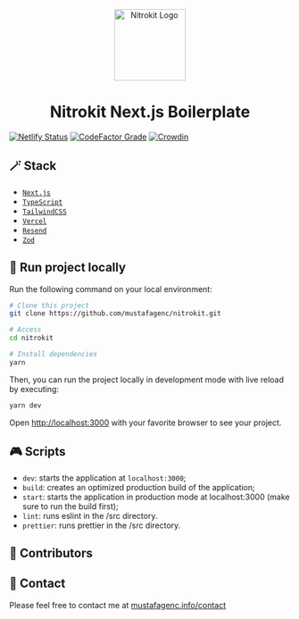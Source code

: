 <div align="center">
  <a href="https://nitrokit.vercel.app">
    <picture>
      <source media="(prefers-color-scheme: dark)" srcset="https://raw.githubusercontent.com/mustafagenc/nitrokit/refs/heads/main/public/logo/ekipisi-dark.svg">
      <img alt="Nitrokit Logo" src="https://raw.githubusercontent.com/mustafagenc/nitrokit/refs/heads/main/public/logo/ekipisi.svg" height="128">
    </picture>
  </a>
  <h1>Nitrokit Next.js Boilerplate</h1>
</div>

[![Netlify Status](https://api.netlify.com/api/v1/badges/835fe888-01af-45d0-bff1-de2238cc4122/deploy-status)](https://app.netlify.com/projects/enitrokit/deploys) [![CodeFactor Grade](https://img.shields.io/codefactor/grade/github/mustafagenc/nitrokit?style=flat)](https://www.codefactor.io/repository/github/mustafagenc/nitrokit) [![Crowdin](https://badges.crowdin.net/nitrokit/localized.svg)](https://crowdin.com/project/nitrokit)

## 🪄 Stack

- [`Next.js`](https://nextjs.org/)
- [`TypeScript`](https://www.typescriptlang.org/)
- [`TailwindCSS`](https://tailwindcss.com/)
- [`Vercel`](https://vercel.com/)
- [`Resend`](https://resend.com/)
- [`Zod`](https://zod.dev/)

## 🏁 Run project locally

Run the following command on your local environment:

```bash
# Clone this project
git clone https://github.com/mustafagenc/nitrokit.git

# Access
cd nitrokit

# Install dependencies
yarn
```

Then, you can run the project locally in development mode with live reload by executing:

```bash
yarn dev
```

Open [http://localhost:3000](http://localhost:3000) with your favorite browser to see your project.

## 🎮 Scripts

- `dev`: starts the application at `localhost:3000`;
- `build`: creates an optimized production build of the application;
- `start`: starts the application in production mode at localhost:3000 (make sure to run the build first);
- `lint`: runs eslint in the /src directory.
- `prettier`: runs prettier in the /src directory.

## 👥 Contributors

<!-- ALL-CONTRIBUTORS-LIST:START - Do not remove or modify this section -->
<!-- prettier-ignore-start -->
<!-- markdownlint-disable -->


<!-- markdownlint-restore -->
<!-- prettier-ignore-end -->

<!-- ALL-CONTRIBUTORS-LIST:END -->

## 💬 Contact

Please feel free to contact me at [mustafagenc.info/contact](https://mustafagenc.info/contact)
